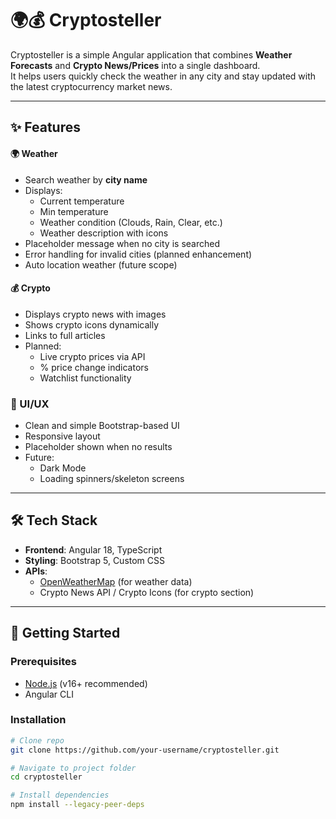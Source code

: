 # 🌍💰 Cryptosteller

Cryptosteller is a simple Angular application that combines **Weather Forecasts** and **Crypto News/Prices** into a single dashboard.  
It helps users quickly check the weather in any city and stay updated with the latest cryptocurrency market news.

---

## ✨ Features

#### 🌍 Weather
- Search weather by **city name**
- Displays:
  - Current temperature
  - Min temperature
  - Weather condition (Clouds, Rain, Clear, etc.)
  - Weather description with icons
- Placeholder message when no city is searched
- Error handling for invalid cities (planned enhancement)
- Auto location weather (future scope)

#### 💰 Crypto
- Displays crypto news with images
- Shows crypto icons dynamically
- Links to full articles
- Planned:
  - Live crypto prices via API
  - % price change indicators
  - Watchlist functionality

### 🎨 UI/UX
- Clean and simple Bootstrap-based UI
- Responsive layout
- Placeholder shown when no results
- Future:
  - Dark Mode
  - Loading spinners/skeleton screens

---

## 🛠️ Tech Stack
- **Frontend**: Angular 18, TypeScript
- **Styling**: Bootstrap 5, Custom CSS
- **APIs**:
  - [OpenWeatherMap](https://openweathermap.org/api) (for weather data)
  - Crypto News API / Crypto Icons (for crypto section)

---

## 🚀 Getting Started

### Prerequisites
- [Node.js](https://nodejs.org/) (v16+ recommended)
- Angular CLI

### Installation
```bash
# Clone repo
git clone https://github.com/your-username/cryptosteller.git

# Navigate to project folder
cd cryptosteller

# Install dependencies
npm install --legacy-peer-deps

